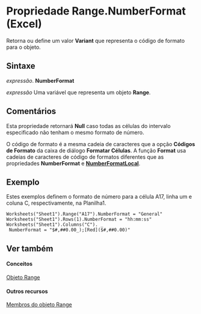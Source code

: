 
# Propriedade Range.NumberFormat (Excel)

Retorna ou define um valor  **Variant** que representa o código de formato para o objeto.


## Sintaxe

 _expressão_. **NumberFormat**

 _expressão_ Uma variável que representa um objeto **Range**.


## Comentários

Esta propriedade retornará  **Null** caso todas as células do intervalo especificado não tenham o mesmo formato de número.

O código de formato é a mesma cadeia de caracteres que a opção  **Códigos de Formato** da caixa de diálogo **Formatar Células**. A função  **Format** usa cadeias de caracteres de código de formatos diferentes que as propriedades **NumberFormat** e **[NumberFormatLocal](e34e6f52-9279-7961-adfa-4aa84c44937a.md)**.


## Exemplo

Estes exemplos definem o formato de número para a célula A17, linha um e coluna C, respectivamente, na Planilha1.


```
Worksheets("Sheet1").Range("A17").NumberFormat = "General" 
Worksheets("Sheet1").Rows(1).NumberFormat = "hh:mm:ss" 
Worksheets("Sheet1").Columns("C"). _ 
 NumberFormat = "$#,##0.00_);[Red]($#,##0.00)"
```


## Ver também


#### Conceitos


[Objeto Range](b8207778-0dcc-4570-1234-f130532cc8cd.md)
#### Outros recursos


[Membros do objeto Range](4336bf81-1e63-7e44-1792-baf366a027a7.md)
